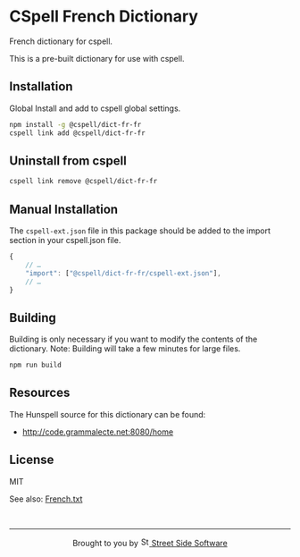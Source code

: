 # CSpell French Dictionary

French dictionary for cspell.

This is a pre-built dictionary for use with cspell.

## Installation

Global Install and add to cspell global settings.

```sh
npm install -g @cspell/dict-fr-fr
cspell link add @cspell/dict-fr-fr
```

## Uninstall from cspell

```sh
cspell link remove @cspell/dict-fr-fr
```

## Manual Installation

The `cspell-ext.json` file in this package should be added to the import section in your cspell.json file.

```javascript
{
    // …
    "import": ["@cspell/dict-fr-fr/cspell-ext.json"],
    // …
}
```

## Building

Building is only necessary if you want to modify the contents of the dictionary. Note: Building will take a few minutes for large files.

```sh
npm run build
```

## Resources

The Hunspell source for this dictionary can be found:

- http://code.grammalecte.net:8080/home

## License

MIT

See also: [French.txt](https://github.com/streetsidesoftware/cspell-dicts/blob/main/dictionaries/fr_FR/src/hunspell-french-dictionaries-v7.0/README_dict_fr.txt)

<!--- @@inject: ../../static/footer.md --->

<br/>

---

<p align="center">
Brought to you by <a href="https://streetsidesoftware.com" title="Street Side Software">
<img width="16" alt="Street Side Software Logo" src="https://i.imgur.com/CyduuVY.png" /> Street Side Software
</a>
</p>

<!--- @@inject-end: ../../static/footer.md --->
